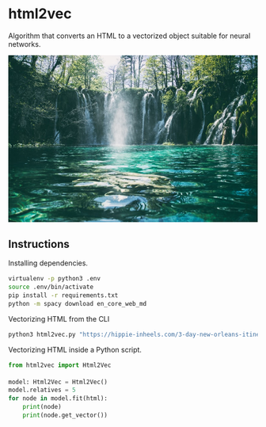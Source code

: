 # html2vec
Algorithm that converts an HTML to a vectorized object suitable for neural networks.

![alt text](/wallpaper.jpeg)

## Instructions
Installing dependencies.
```bash
virtualenv -p python3 .env
source .env/bin/activate
pip install -r requirements.txt
python -m spacy download en_core_web_md
```
Vectorizing HTML from the CLI
```bash
python3 html2vec.py "https://hippie-inheels.com/3-day-new-orleans-itinerary/"
```
Vectorizing HTML inside a Python script.
```python
from html2vec import Html2Vec

model: Html2Vec = Html2Vec()
model.relatives = 5
for node in model.fit(html):
    print(node)
    print(node.get_vector())
```
